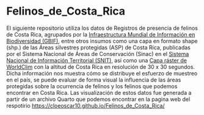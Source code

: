 # Felinos_de_Costa_Rica

El siguiente repositorio utiliza los datos de Registros de presencia de felinos de Costa Rica, agrupados por la [Infraestructura Mundial de Información en Biodiversidad (GBIF)](https://www.gbif.org/occurrence/download/0141580-220831081235567), entre otros insumos como una capa en formato shape (shp.) de las Áreas silvestres protegidas (ASP) de Costa Rica, publicadas por el Sistema Nacional de Áreas de Conservación (Sinac) en el [Sistema Nacional de Información Territorial (SNIT)](https://www.snitcr.go.cr/ico_servicios_ogc_info?k=bm9kbzo6NDA=&nombre=SINAC), así como una [Capa ráster de WorldClim](https://www.worldclim.org/data/worldclim21.html) con la altitud de Costa Rica en resolución de 30 x 30 segundos. Dicha información nos muestra cómo se distribuye el esfuerzo de muestreo en el país, se puede evaluar de forma visual la influencia de las áreas protegidas sobre la ocurrencia de felinos y los felinos que podemos encontrar en Costa Rica. Las visualización de estos datos fue generada a partir de un archivo Quarto que podemos encontrar en la pagina web del respotirio https://cloeoscar10.github.io/Felinos_de_Costa_Rica/ 
